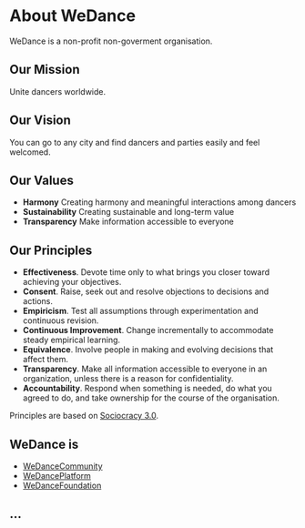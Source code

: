 # About WeDance

WeDance is a non-profit non-goverment organisation.

## Our Mission

Unite dancers worldwide.

## Our Vision

You can go to any city and find dancers and parties easily and feel welcomed.

## Our Values

- **Harmony**
  Creating harmony and meaningful interactions among dancers
- **Sustainability**
  Creating sustainable and long-term value
- **Transparency**
  Make information accessible to everyone

## Our **Principles**

- **Effectiveness**. Devote time only to what brings you closer toward achieving your objectives.
- **Consent**. Raise, seek out and resolve objections to decisions and actions.
- **Empiricism**. Test all assumptions through experimentation and continuous revision.
- **Continuous Improvement**. Change incrementally to accommodate steady empirical learning.
- **Equivalence**. Involve people in making and evolving decisions that affect them.
- **Transparency**. Make all information accessible to everyone in an organization, unless there is a reason for confidentiality.
- **Accountability**. Respond when something is needed, do what you agreed to do, and take ownership for the course of the organisation.

Principles are based on [Sociocracy 3.0](https://sociocracy30.org/the-details/principles/).

## **WeDance is**

- [WeDanceCommunity](/community)
- [WeDancePlatform](/platform)
- [WeDanceFoundation](/foundation)

## ...

<w-youtube url="https://youtu.be/XhXMt_1FjXk" />
